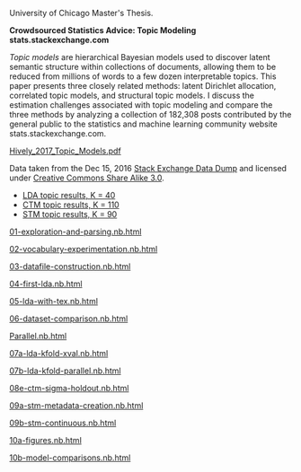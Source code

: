 University of Chicago Master's Thesis.

**Crowdsourced Statistics Advice: Topic Modeling stats.stackexchange.com**

*Topic models* are hierarchical Bayesian models used to discover latent semantic structure within collections of documents, allowing them to be reduced from millions of words to a few dozen interpretable topics. This paper presents three closely related methods: latent Dirichlet allocation, correlated topic models, and structural topic models. I discuss the estimation challenges associated with topic modeling and compare the three methods by analyzing a collection of 182,308 posts contributed by the general public to the statistics and machine learning community website stats.stackexchange.com.

[Hively_2017_Topic_Models.pdf](https://github.com/phively/uchicago-thesis/blob/master/Hively_2017_Topic_Models.pdf)

Data taken from the Dec 15, 2016 [Stack Exchange Data Dump](https://archive.org/details/stackexchange) and licensed under [Creative Commons Share Alike 3.0](https://creativecommons.org/licenses/by-sa/3.0/).

  * [LDA topic results, K = 40](https://github.com/phively/uchicago-thesis/blob/master/results/lda_final_40_top_terms.md)
  * [CTM topic results, K = 110](https://github.com/phively/uchicago-thesis/blob/master/results/ctm_final_110_top_terms.md)
  * [STM topic results, K = 90](https://github.com/phively/uchicago-thesis/blob/master/results/stm_final_90_top_terms.md)

[01-exploration-and-parsing.nb.html](http://htmlpreview.github.io/?https://github.com/phively/uchicago-thesis/blob/master/01-exploration-and-parsing.nb.html)

[02-vocabulary-experimentation.nb.html](http://htmlpreview.github.io/?https://github.com/phively/uchicago-thesis/blob/master/02-vocabulary-experimentation.nb.html)

[03-datafile-construction.nb.html](http://htmlpreview.github.io/?https://github.com/phively/uchicago-thesis/blob/master/03-datafile-construction.nb.html)

[04-first-lda.nb.html](http://htmlpreview.github.io/?https://github.com/phively/uchicago-thesis/blob/master/04-first-lda.nb.html)

[05-lda-with-tex.nb.html](http://htmlpreview.github.io/?https://github.com/phively/uchicago-thesis/blob/master/05-lda-with-tex.nb.html)

[06-dataset-comparison.nb.html](http://htmlpreview.github.io/?https://github.com/phively/uchicago-thesis/blob/master/06-dataset-comparison.nb.html)

[Parallel.nb.html](http://htmlpreview.github.io/?https://github.com/phively/uchicago-thesis/blob/master/test%20scripts/Parallel.nb.html)

[07a-lda-kfold-xval.nb.html](http://htmlpreview.github.io/?https://github.com/phively/uchicago-thesis/blob/master/07a-lda-kfold-xval.nb.html)

[07b-lda-kfold-parallel.nb.html](http://htmlpreview.github.io/?https://github.com/phively/uchicago-thesis/blob/master/07b-lda-kfold-parallel.nb.html)

[08e-ctm-sigma-holdout.nb.html](http://htmlpreview.github.io/?https://github.com/phively/uchicago-thesis/blob/master/08e-ctm-sigma-holdout.nb.html)

[09a-stm-metadata-creation.nb.html](http://htmlpreview.github.io/?https://github.com/phively/uchicago-thesis/blob/master/09a-stm-metadata-creation.nb.html)

[09b-stm-continuous.nb.html](http://htmlpreview.github.io/?https://github.com/phively/uchicago-thesis/blob/master/09b-stm-continuous.nb.html)

[10a-figures.nb.html](http://htmlpreview.github.io/?https://github.com/phively/uchicago-thesis/blob/master/10a-figures.nb.html)

[10b-model-comparisons.nb.html](http://htmlpreview.github.io/?https://github.com/phively/uchicago-thesis/blob/master/10b-model-comparisons.nb.html)